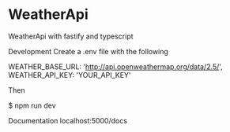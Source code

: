 # WeatherApi

WeatherApi with fastify and typescript

Development
Create a .env file with the following

WEATHER_BASE_URL: 'http://api.openweathermap.org/data/2.5/',
WEATHER_API_KEY: 'YOUR_API_KEY'

Then

$ npm run dev

Documentation
localhost:5000/docs
